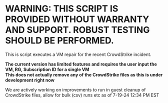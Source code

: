 # WARNING: THIS SCRIPT IS PROVIDED WITHOUT WARRANTY AND SUPPORT. ROBUST TESTING SHOULD BE PERFORMED.

This is script executes a VM repair for the recent CrowdStrike incident.  

**The current version has limited features and requires the user input the VM, RG, Subscription ID for a single VM**  
**This does not actually remove any of the CrowdStrike files as this is under development right now**

We are actively working on improvements to run in guest cleanup of CrowdStrike files, allow for bulk (csv) runs etc as of 7-19-24 12:34 PM EST